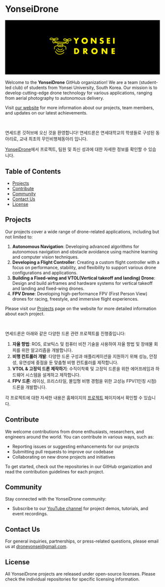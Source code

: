 # YonseiDrone

![YonseiDrone Logo](https://github.com/YonseiDrone/.github/blob/main/assets/banner.png)

Welcome to the **YonseiDrone** GitHub organization! We are a team (student-led club) of students from Yonsei University, South Korea. Our mission is to develop cutting-edge drone technology for various applications, ranging from aerial photography to autonomous delivery.

Visit [our website](https://yonseidrone.com) for more information about our projects, team members, and updates on our latest achievements.

<br/>

연세드론 깃허브에 오신 것을 환영합니다! 연세드론은 연세대학교의 학생들로 구성된 동아리로, 교내 최초의 무인비행체동아리 입니다.

[YonseiDrone](https://yonseidrone.com)에서 프로젝트, 팀원 및 최신 성과에 대한 자세한 정보를 확인할 수 있습니다.

## Table of Contents

- [Projects](#projects)
- [Contribute](#contribute)
- [Community](#community)
- [Contact Us](#contact-us)
- [License](#license)

## Projects

Our projects cover a wide range of drone-related applications, including but not limited to:

1. **Autonomous Navigation**: Developing advanced algorithms for autonomous navigation and obstacle avoidance using machine learning and computer vision techniques.
2. **Developing a Flight Controller**: Creating a custom flight controller with a focus on performance, stability, and flexibility to support various drone configurations and applications.
3. **Building a Fixed-wing and VTOL(Vertical takeoff and landing) Drone**: Design and build airframes and hardware systems for vertical takeoff and landing and fixed-wing drones.
4. **FPV Drone**: Developing high-performance FPV (First Person View) drones for racing, freestyle, and immersive flight experiences.

Please visit our [Projects](https://yonseidrone.com/3-3d8c1f32f2b1464daf810a2e5aec256f) page on the website for more detailed information about each project.

<br/>

연세드론은 아래와 같은 다양한 드론 관련 프로젝트를 진행중입니다:

1. **자율 항법**: ROS, 로보틱스 및 컴퓨터 비전 기술을 사용하여 자율 항법 및 장애물 회피를 위한 알고리즘을 개발합니다.
2. **비행 컨트롤러 개발**: 다양한 드론 구성과 애플리케이션을 지원하기 위해 성능, 안정성, 유연성에 중점을 둔 맞춤형 비행 컨트롤러를 제작합니다.
3. **VTOL & 고정익 드론 제작하기**: 수직이착륙 및 고정익 드론을 위한 에어프레임과 하드웨어 시스템을 설계하고 제작합니다.
4. **FPV 드론**: 레이싱, 프리스타일, 몰입형 비행 경험을 위한 고성능 FPV(1인칭 시점) 드론을 개발합니다.

각 프로젝트에 대한 자세한 내용은 홈페이지의 [프로젝트](https://yonseidrone.com/3-3d8c1f32f2b1464daf810a2e5aec256f) 페이지에서 확인할 수 있습니다.

## Contribute

We welcome contributions from drone enthusiasts, researchers, and engineers around the world. You can contribute in various ways, such as:

- Reporting issues or suggesting enhancements for our projects
- Submitting pull requests to improve our codebase
- Collaborating on new drone projects and initiatives

To get started, check out the repositories in our GitHub organization and read the contribution guidelines for each project.

## Community

Stay connected with the YonseiDrone community:

<!-- - Join our [Slack](https://yonseidrone.slack.com) workspace for discussions, updates, and collaboration opportunities.
- Follow us on [Twitter](https://twitter.com/yonseidrone) for the latest news and announcements. -->
- Subscribe to our [YouTube channel](https://www.youtube.com/@yonseidrone) for project demos, tutorials, and event recordings.

## Contact Us

For general inquiries, partnerships, or press-related questions, please email us at droneyonsei@gmail.com.

## License

All YonseiDrone projects are released under open-source licenses. Please check the individual repositories for specific licensing information.
